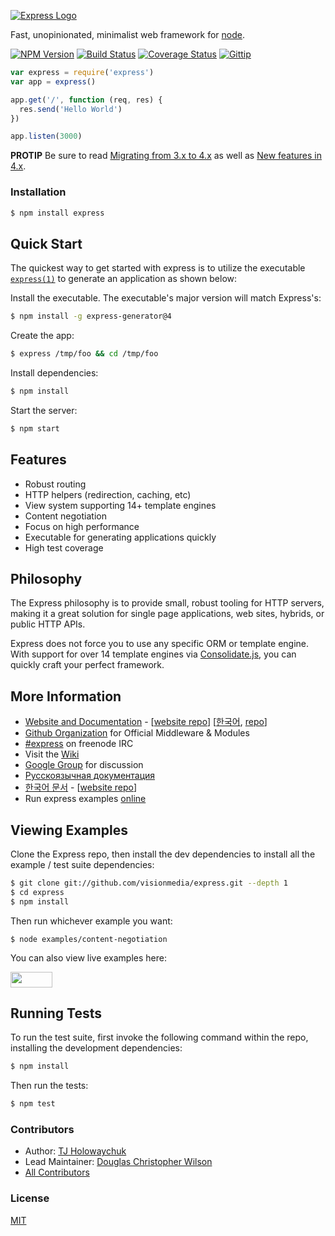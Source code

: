 [![Express Logo](https://i.cloudup.com/zfY6lL7eFa-3000x3000.png)](https://expressjs.com/)

  Fast, unopinionated, minimalist web framework for [node](http://nodejs.org).

  [![NPM Version](https://badge.fury.io/js/express.svg)](https://badge.fury.io/js/express)
  [![Build Status](https://travis-ci.org/visionmedia/express.svg?branch=master)](https://travis-ci.org/visionmedia/express)
  [![Coverage Status](https://img.shields.io/coveralls/visionmedia/express.svg)](https://coveralls.io/r/visionmedia/express)
  [![Gittip](http://img.shields.io/gittip/dougwilson.svg)](https://www.gittip.com/dougwilson/)

```js
var express = require('express')
var app = express()

app.get('/', function (req, res) {
  res.send('Hello World')
})

app.listen(3000)
```

  **PROTIP** Be sure to read [Migrating from 3.x to 4.x](https://github.com/visionmedia/express/wiki/Migrating-from-3.x-to-4.x) as well as [New features in 4.x](https://github.com/visionmedia/express/wiki/New-features-in-4.x).

### Installation

```bash
$ npm install express
```

## Quick Start

  The quickest way to get started with express is to utilize the executable [`express(1)`](https://github.com/expressjs/generator) to generate an application as shown below:

  Install the executable. The executable's major version will match Express's:

```bash
$ npm install -g express-generator@4
```

  Create the app:

```bash
$ express /tmp/foo && cd /tmp/foo
```

  Install dependencies:

```bash
$ npm install
```

  Start the server:

```bash
$ npm start
```

## Features

  * Robust routing
  * HTTP helpers (redirection, caching, etc)
  * View system supporting 14+ template engines
  * Content negotiation
  * Focus on high performance
  * Executable for generating applications quickly
  * High test coverage

## Philosophy

  The Express philosophy is to provide small, robust tooling for HTTP servers, making
  it a great solution for single page applications, web sites, hybrids, or public
  HTTP APIs.

  Express does not force you to use any specific ORM or template engine. With support for over
  14 template engines via [Consolidate.js](https://github.com/visionmedia/consolidate.js),
  you can quickly craft your perfect framework.

## More Information

  * [Website and Documentation](http://expressjs.com/) - [[website repo](https://github.com/visionmedia/expressjs.com)] [[한국어](http://expressjs.kr), [repo](https://github.com/Hanul/expressjs.kr)]
  * [Github Organization](https://github.com/expressjs) for Official Middleware & Modules
  * [#express](https://webchat.freenode.net/?channels=express) on freenode IRC
  * Visit the [Wiki](https://github.com/visionmedia/express/wiki)
  * [Google Group](https://groups.google.com/group/express-js) for discussion
  * [Русскоязычная документация](http://jsman.ru/express/)
  * [한국어 문서](http://expressjs.kr) - [[website repo](https://github.com/Hanul/expressjs.kr)]
  * Run express examples [online](https://runnable.com/express)

## Viewing Examples

  Clone the Express repo, then install the dev dependencies to install all the example / test suite dependencies:

```bash
$ git clone git://github.com/visionmedia/express.git --depth 1
$ cd express
$ npm install
```

  Then run whichever example you want:

    $ node examples/content-negotiation

  You can also view live examples here:

  <a href="https://runnable.com/express" target="_blank"><img src="https://runnable.com/external/styles/assets/runnablebtn.png" style="width:67px;height:25px;"></a>

## Running Tests

  To run the test suite, first invoke the following command within the repo, installing the development dependencies:

```bash
$ npm install
```

  Then run the tests:

```bash
$ npm test
```

### Contributors

 * Author: [TJ Holowaychuk](https://github.com/visionmedia)
 * Lead Maintainer: [Douglas Christopher Wilson](https://github.com/dougwilson)
 * [All Contributors](https://github.com/visionmedia/express/graphs/contributors)

### License

  [MIT](LICENSE)
